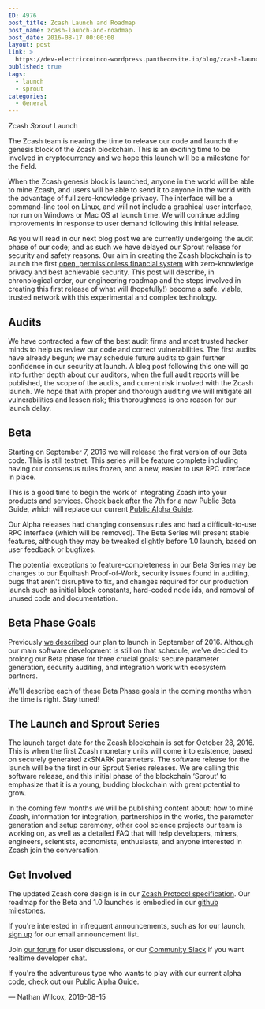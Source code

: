 ```yaml
---
ID: 4976
post_title: Zcash Launch and Roadmap
post_name: zcash-launch-and-roadmap
post_date: 2016-08-17 00:00:00
layout: post
link: >
  https://dev-electriccoinco-wordpress.pantheonsite.io/blog/zcash-launch-and-roadmap/
published: true
tags:
  - launch
  - sprout
categories:
  - General
---
```

<div class="figure align-center">
<p class="caption">Zcash <cite>Sprout</cite> Launch</p>
</div>
<p>The Zcash team is nearing the time to release our code and launch the genesis block of the Zcash blockchain. This is an exciting time to be involved in cryptocurrency and we hope this launch will be a milestone for the field.</p>
<p>When the Zcash genesis block is launched, anyone in the world will be able to mine Zcash, and users will be able to send it to anyone in the world with the advantage of full zero-knowledge privacy. The interface will be a command-line tool on Linux, and will not include a graphical user interface, nor run on Windows or Mac OS at launch time. We will continue adding improvements in response to user demand following this initial release.</p>
<p>As you will read in our next blog post we are currently undergoing the audit phase of our code; and as such we have delayed our Sprout release for security and safety reasons. Our aim in creating the Zcash blockchain is to launch the first <a class="reference external" href="/blog/helloworld/">open, permissionless financial system</a> with zero-knowledge privacy and best achievable security. This post will describe, in chronological order, our engineering roadmap and the steps involved in creating this first release of what will (hopefully!) become a safe, viable, trusted network with this experimental and complex technology.</p>
<div id="audits" class="section">
<h2>Audits</h2>
<p>We have contracted a few of the best audit firms and most trusted hacker minds to help us review our code and correct vulnerabilities. The first audits have already begun; we may schedule future audits to gain further confidence in our security at launch. A blog post following this one will go into further depth about our auditors, when the full audit reports will be published, the scope of the audits, and current risk involved with the Zcash launch. We hope that with proper and thorough auditing we will mitigate all vulnerabilities and lessen risk; this thoroughness is one reason for our launch delay.</p>
</div>
<div id="beta" class="section">
<h2>Beta</h2>
<p>Starting on September 7, 2016 we will release the first version of our Beta code. This is still testnet. This series will be feature complete including having our consensus rules frozen, and a new, easier to use RPC interface in place.</p>
<p>This is a good time to begin the work of integrating Zcash into your products and services. Check back after the 7th for a new Public Beta Guide, which will replace our current <a class="reference external" href="https://github.com/zcash/zcash/wiki/Public-Alpha-Guide">Public Alpha Guide</a>.</p>
<p>Our Alpha releases had changing consensus rules and had a difficult-to-use RPC interface (which will be removed). The Beta Series will present stable features, although they may be tweaked slightly before 1.0 launch, based on user feedback or bugfixes.</p>
<p>The potential exceptions to feature-completeness in our Beta Series may be changes to our Equihash Proof-of-Work, security issues found in auditing, bugs that aren't disruptive to fix, and changes required for our production launch such as initial block constants, hard-coded node ids, and removal of unused code and documentation.</p>
</div>
<div id="beta-phase-goals" class="section">
<h2>Beta Phase Goals</h2>
<p>Previously <a class="reference external" href="/blog/sprout-roadmap/">we described</a> our plan to launch in September of 2016. Although our main software development is still on that schedule, we've decided to prolong our Beta phase for three crucial goals: secure parameter generation, security auditing, and integration work with ecosystem partners.</p>
<p>We'll describe each of these Beta Phase goals in the coming months when the time is right. Stay tuned!</p>
</div>
<div id="the-launch-and-sprout-series" class="section">
<h2>The Launch and Sprout Series</h2>
<p>The launch target date for the Zcash blockchain is set for October 28, 2016. This is when the first Zcash monetary units will come into existence, based on securely generated zkSNARK parameters. The software release for the launch will be the first in our Sprout Series releases. We are calling this software release, and this initial phase of the blockchain ‘Sprout’ to emphasize that it is a young, budding blockchain with great potential to grow.</p>
<p>In the coming few months we will be publishing content about: how to mine Zcash, information for integration, partnerships in the works, the parameter generation and setup ceremony, other cool science projects our team is working on, as well as a detailed FAQ that will help developers, miners, engineers, scientists, economists, enthusiasts, and anyone interested in Zcash join the conversation.</p>
</div>
<div id="get-involved" class="section">
<h2>Get Involved</h2>
<p>The updated Zcash core design is in our <a class="reference external" href="https://github.com/zcash/zips/blob/master/protocol/protocol.pdf">Zcash Protocol specification</a>. Our roadmap for the Beta and 1.0 launches is embodied in our <a class="reference external" href="https://github.com/zcash/zcash/milestones/">github milestones</a>.</p>
<p>If you're interested in infrequent announcements, such as for our launch, <a class="reference external" href="https://z.cash/#launch-notification">sign up</a> for our email announcement list.</p>
<p>Join <a class="reference external" href="https://forum.z.cash/">our forum</a> for user discussions, or our <a class="reference external" href="https://inviteme.z.cash/">Community Slack</a> if you want realtime developer chat.</p>
<p>If you're the adventurous type who wants to play with our current alpha code, check out our <a class="reference external" href="https://github.com/zcash/zcash/wiki/Public-Alpha-Guide">Public Alpha Guide</a>.</p>
<p>— Nathan Wilcox, 2016-08-15</p>
</div>
